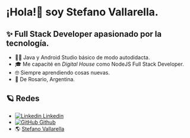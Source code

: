 # ¡Hola!👋 soy **Stefano Vallarella**.

## ✨ Full Stack Developer apasionado por la tecnología.  

- 👨‍💻 Java y Android Studio básico de modo autodidacta.
- 🎓 Me capacité en *Digital House* como NodeJS Full Stack Developer.
- 🤓 Siempre aprendiendo cosas nuevas.
-  📍 De Rosario, Argentina. 

## 🪐 Redes
- [![Linkedin](https://i.stack.imgur.com/gVE0j.png) Linkedin](https://www.linkedin.com/in/stefanovallarella/)
- [![GitHub](https://i.stack.imgur.com/tskMh.png) Github](https://github.com/stefanovallarella)
- 🌎 [Stefano Vallarella](https://stefanovallarella.com.ar/)





<!--

**stefanovallarella/stefanovallarella** is a ✨ _special_ ✨ repository because its `README.md` (this file) appears on your GitHub profile.

Here are some ideas to get you started:

- 🔭 I’m currently working on ...
- 🌱 I’m currently learning ...
- 👯 I’m looking to collaborate on ...
- 🤔 I’m looking for help with ...
- 💬 Ask me about ...
- 📫 How to reach me: ...
- 😄 Pronouns: ...
- ⚡ Fun fact: ...

-->

